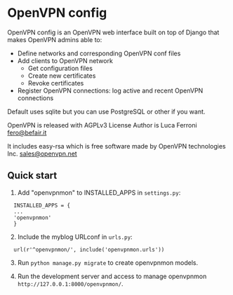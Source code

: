 
# OpenVPN config

OpenVPN config is an OpenVPN web interface built on top of Django that makes OpenVPN admins able to:

* Define networks and corresponding OpenVPN conf files
* Add clients to OpenVPN network
    * Get configuration files
    * Create new certificates
    * Revoke certificates
* Register OpenVPN connections: log active and recent OpenVPN connections

Default uses sqlite but you can use PostgreSQL or other if you want.

OpenVPN is released with AGPLv3 License
Author is Luca Ferroni <fero@befair.it>

It includes easy-rsa which is free software made by OpenVPN technologies Inc. <sales@openvpn.net>


Quick start
-----------

1. Add "openvpnmon" to INSTALLED_APPS in `settings.py`:

```
  INSTALLED_APPS = {
  ...
  'openvpnmon'
  }
```

2. Include the myblog URLconf in `urls.py`:

```
  url(r'^openvpnmon/', include('openvpnmon.urls'))
```

3. Run `python manage.py migrate` to create openvpnmon models.

4. Run the development server and access to manage openvpnmon `http://127.0.0.1:8000/openvpnmon/`.


